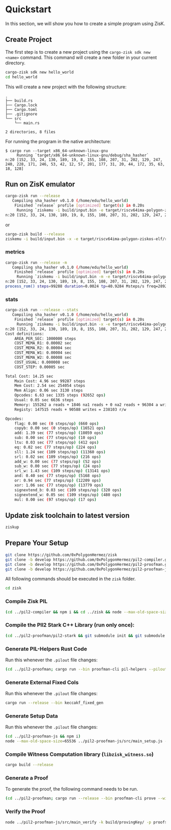 # Quickstart

In this section, we will show you how to create a simple program using ZisK.

## Create Project

The first step is to create a new project using the `cargo-zisk sdk new <name>` command. This command will create a new folder in your current directory.

```bash
cargo-zisk sdk new hello_world
cd hello_world
```

This will create a new project with the following structure:

```
.
├── build.rs
├── Cargo.lock
├── Cargo.toml
├── .gitignore
└── src
    └── main.rs

2 directories, 8 files
```

For running the program in the native architecture:
```
$ cargo run --target x86_64-unknown-linux-gnu
     Running `target/x86_64-unknown-linux-gnu/debug/sha_hasher`
n:20 [152, 33, 24, 130, 189, 19, 8, 155, 108, 207, 31, 202, 129, 247, 240, 228, 171, 246, 53, 42, 12, 57, 201, 177, 31, 20, 44, 172, 35, 63, 18, 128]
```

## Run on ZisK emulator

```bash
cargo-zisk run --release
   Compiling sha_hasher v0.1.0 (/home/edu/hello_world)
    Finished `release` profile [optimized] target(s) in 0.20s
     Running `ziskemu -i build/input.bin -e target/riscv64ima-polygon-ziskos-elf/release/sha_hasher`
n:20 [152, 33, 24, 130, 189, 19, 8, 155, 108, 207, 31, 202, 129, 247, 240, 228, 171, 246, 53, 42, 12, 57, 201, 177, 31, 20, 44, 172, 35, 63, 18, 128]
```
or  
```bash
cargo-zisk build --release
ziskemu -i build/input.bin -x -e target/riscv64ima-polygon-ziskos-elf/release/sha_hasher
```
### metrics
```bash
cargo-zisk run --release -m
   Compiling sha_hasher v0.1.0 (/home/edu/hello_world)
    Finished `release` profile [optimized] target(s) in 0.20s
     Running `ziskemu -i build/input.bin -m -e target/riscv64ima-polygon-ziskos-elf/release/sha_hasher`
n:20 [152, 33, 24, 130, 189, 19, 8, 155, 108, 207, 31, 202, 129, 247, 240, 228, 171, 246, 53, 42, 12, 57, 201, 177, 31, 20, 44, 172, 35, 63, 18, 128]
process_rom() steps=99288 duration=0.0024 tp=40.9284 Msteps/s freq=2892.0000 70.6600 clocks/step
```

### stats
```bash
cargo-zisk run --release --stats
   Compiling sha_hasher v0.1.0 (/home/edu/hello_world)
    Finished `release` profile [optimized] target(s) in 0.20s
     Running `ziskemu -i build/input.bin -x -e target/riscv64ima-polygon-ziskos-elf/release/sha_hasher`
n:20 [152, 33, 24, 130, 189, 19, 8, 155, 108, 207, 31, 202, 129, 247, 240, 228, 171, 246, 53, 42, 12, 57, 201, 177, 31, 20, 44, 172, 35, 63, 18, 128]
Cost definitions:
    AREA_PER_SEC: 1000000 steps
    COST_MEMA_R1: 0.00002 sec
    COST_MEMA_R2: 0.00004 sec
    COST_MEMA_W1: 0.00004 sec
    COST_MEMA_W2: 0.00008 sec
    COST_USUAL: 0.000008 sec
    COST_STEP: 0.00005 sec

Total Cost: 14.25 sec
    Main Cost: 4.96 sec 99287 steps
    Mem Cost: 2.54 sec 254054 steps
    Mem Align: 0.06 sec 3130 steps
    Opcodes: 6.63 sec 1335 steps (92652 ops)
    Usual: 0.05 sec 6636 steps
    Memory: 155262 a reads + 1846 na1 reads + 0 na2 reads + 96304 a writes + 642 na1 writes + 0 na2 writes = 157108 reads + 96946 writes = 254054 r/w
    Registy: 147515 reads + 90588 writes = 238103 r/w

Opcodes:
    flag: 0.00 sec (0 steps/op) (660 ops)
    copyb: 0.00 sec (0 steps/op) (16521 ops)
    add: 1.39 sec (77 steps/op) (18059 ops)
    sub: 0.00 sec (77 steps/op) (10 ops)
    ltu: 0.03 sec (77 steps/op) (412 ops)
    eq: 0.02 sec (77 steps/op) (224 ops)
    sll: 1.24 sec (109 steps/op) (11360 ops)
    srl: 0.02 sec (109 steps/op) (216 ops)
    add_w: 0.00 sec (77 steps/op) (52 ops)
    sub_w: 0.00 sec (77 steps/op) (24 ops)
    srl_w: 1.43 sec (109 steps/op) (13141 ops)
    and: 0.40 sec (77 steps/op) (5168 ops)
    or: 0.94 sec (77 steps/op) (12209 ops)
    xor: 1.06 sec (77 steps/op) (13779 ops)
    signextend_b: 0.03 sec (109 steps/op) (320 ops)
    signextend_w: 0.05 sec (109 steps/op) (480 ops)
    mul: 0.00 sec (97 steps/op) (17 ops)
```

## Update zisk toolchain to latest version

```bash
ziskup
```

## Prepare Your Setup

```bash
git clone https://github.com/0xPolygonHermez/zisk
git clone -b develop https://github.com/0xPolygonHermez/pil2-compiler.git
git clone -b develop https://github.com/0xPolygonHermez/pil2-proofman.git
git clone -b develop https://github.com/0xPolygonHermez/pil2-proofman-js
```

All following commands should be executed in the `zisk` folder.
```bash
cd zisk
```

### Compile Zisk PIL

```bash
(cd ../pil2-compiler && npm i && cd ../zisk && node --max-old-space-size=131072 ../pil2-compiler/src/pil.js pil/zisk.pil -I pil,../pil2-proofman/pil2-components/lib/std/pil,state-machines,precompiles -o pil/zisk.pilout)
```

### Compile the PIl2 Stark C++ Library (run only once):
```bash
(cd ../pil2-proofman/pil2-stark && git submodule init && git submodule update && make clean && make -j starks_lib && make -j bctree) && export RUSTFLAGS=$RUSTFLAGS" -L native=$PWD/../pil2-proofman/pil2-stark/lib"
```

### Generate PIL-Helpers Rust Code
Run this whenever the `.pilout` file changes:

```bash
(cd ../pil2-proofman; cargo run --bin proofman-cli pil-helpers --pilout ../zisk/pil/zisk.pilout --path ../zisk/pil/src/ -o)
```

### Generate External Fixed Cols
Run this whenever the `.pilout` file changes:

```bash
cargo run --release --bin keccakf_fixed_gen
```

### Generate Setup Data
Run this whenever the `.pilout` file changes:

```bash
(cd ../pil2-proofman-js && npm i)
node --max-old-space-size=65536 ../pil2-proofman-js/src/main_setup.js -a pil/zisk.pilout -b build -t ../pil2-proofman/pil2-stark/build/bctree -i precompiles/keccakf/src/keccakf_fixed.bin -r
```

### Compile Witness Computation library (`libzisk_witness.so`)
```bash
cargo build --release
```

### Generate a Proof
To generate the proof, the following command needs to be run.

```bash
(cd ../pil2-proofman; cargo run --release --bin proofman-cli prove --witness-lib ../zisk/target/release/libzisk_witness.so --rom ../hello_world/target/riscv64ima-polygon-ziskos-elf/release/sha_hasher -i ../hello_world/build/input.bin --proving-key ../zisk/build/provingKey --output-dir ../zisk/proofs -v -a)
```

### Verify the Proof
```bash
node ../pil2-proofman-js/src/main_verify -k build/provingKey/ -p proofs -t vadcop_final
```

